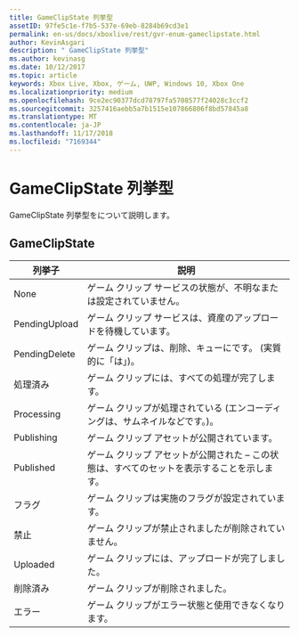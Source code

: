 ```yaml
---
title: GameClipState 列挙型
assetID: 97fe5c1e-f7b5-537e-69eb-8284b69cd3e1
permalink: en-us/docs/xboxlive/rest/gvr-enum-gameclipstate.html
author: KevinAsgari
description: " GameClipState 列挙型"
ms.author: kevinasg
ms.date: 10/12/2017
ms.topic: article
keywords: Xbox Live, Xbox, ゲーム, UWP, Windows 10, Xbox One
ms.localizationpriority: medium
ms.openlocfilehash: 9ce2ec90377dcd78797fa5708577f24028c3ccf2
ms.sourcegitcommit: 3257416aebb5a7b1515e107866806f8bd57845a8
ms.translationtype: MT
ms.contentlocale: ja-JP
ms.lasthandoff: 11/17/2018
ms.locfileid: "7169344"
---
```

# <a name="gameclipstate-enumeration"></a>GameClipState 列挙型
GameClipState 列挙型をについて説明します。 
<a id="ID4ET"></a>

 
## <a name="gameclipstate"></a>GameClipState
 
| <b>列挙子</b>| <b>説明</b>| 
| --- | --- | 
| None | ゲーム クリップ サービスの状態が、不明なまたは設定されていません。| 
| PendingUpload | ゲーム クリップ サービスは、資産のアップロードを待機しています。| 
| PendingDelete | ゲーム クリップは、削除、キューにです。 (実質的に「は」)。| 
| 処理済み | ゲーム クリップには、すべての処理が完了します。| 
| Processing| ゲーム クリップが処理されている (エンコーディングは、サムネイルなどです。)。| 
| Publishing| ゲーム クリップ アセットが公開されています。| 
| Published| ゲーム クリップ アセットが公開された – この状態は、すべてのセットを表示することを示します。| 
| フラグ| ゲーム クリップは実施のフラグが設定されています。| 
| 禁止| ゲーム クリップが禁止されましたが削除されていません。| 
| Uploaded| ゲーム クリップには、アップロードが完了しました。| 
| 削除済み| ゲーム クリップが削除されました。| 
| エラー| ゲーム クリップがエラー状態と使用できなくなります。| 
  